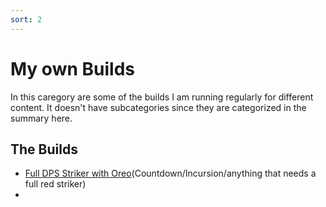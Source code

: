 ```yaml
---
sort: 2
---
```

# My own Builds

In this caregory are some of the builds I am running regularly for different content.
It doesn't have subcategories since they are categorized in the summary here.

## The Builds

* [Full DPS Striker with Oreo](Full-DPS-Striker-Oreo.md)(Countdown/Incursion/anything that needs a full red striker)
* 